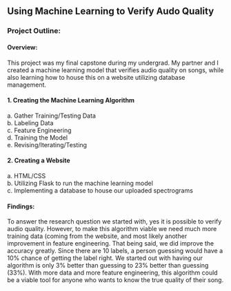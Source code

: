## Using Machine Learning to Verify Audo Quality

### Project Outline:

#### Overview:
This project was my final capstone during my undergrad. My partner and I created a machine learning model that verifies audio quality on songs, while also learning how to house this on a website utilizing database management. 

#### 1. Creating the Machine Learning Algorithm
a. Gather Training/Testing Data
<br>b. Labeling Data
<br>c. Feature Engineering
<br>d. Training the Model
<br>e. Revising/Iterating/Testing

#### 2. Creating a Website
a. HTML/CSS
<br>b. Utilizing Flask to run the machine learning model
<br>c. Implementing a database to house our uploaded spectrograms

#### Findings:

To answer the research question we started with, yes it is possible to verify audio quality. 
However, to make this algorithm viable we need much more training data (coming from the website, and most likely another improvement in feature 
engineering. That being said, we did improve the accuracy greatly. Since there are 10 labels, a person guessing would 
have a 10% chance of getting the label right. We started out with having our algorithm is only 3% better than guessing 
to 23% better than guessing (33%). With more data and more feature engineering, this algorithm could be a viable tool for anyone 
who wants to know the true quality of their song.
